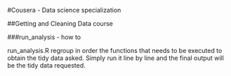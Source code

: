 #Cousera - Data science specialization

##Getting and Cleaning Data course

###run_analysis - how to

run_analysis.R regroup in order the functions that needs to be executed to obtain the tidy data asked.
Simply run it line by line and the final output will be the tidy data requested.

